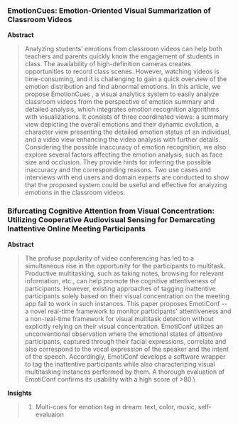 ### EmotionCues: Emotion-Oriented Visual Summarization of Classroom Videos

**Abstract**

>Analyzing students’ emotions from classroom videos can help both teachers and parents quickly know the engagement of students in class. The availability of high-definition cameras creates opportunities to record class scenes. However, watching videos is time-consuming, and it is challenging to gain a quick overview of the emotion distribution and find abnormal emotions. In this article, we propose EmotionCues , a visual analytics system to easily analyze classroom videos from the perspective of emotion summary and detailed analysis, which integrates emotion recognition algorithms with visualizations. It consists of three coordinated views: a summary view depicting the overall emotions and their dynamic evolution, a character view presenting the detailed emotion status of an individual, and a video view enhancing the video analysis with further details. Considering the possible inaccuracy of emotion recognition, we also explore several factors affecting the emotion analysis, such as face size and occlusion. They provide hints for inferring the possible inaccuracy and the corresponding reasons. Two use cases and interviews with end users and domain experts are conducted to show that the proposed system could be useful and effective for analyzing emotions in the classroom videos.

### Bifurcating Cognitive Attention from Visual Concentration: Utilizing Cooperative Audiovisual Sensing for Demarcating Inattentive Online Meeting Participants

**Abstract**

> The profuse popularity of video conferencing has led to a simultaneous rise in the opportunity for the participants to multitask. Productive multitasking, such as taking notes, browsing for relevant information, etc., can help promote the cognitive attentiveness of participants. However, existing approaches of tagging inattentive participants solely based on their visual concentration on the meeting app fail to work in such instances. This paper proposes EmotiConf -- a novel real-time framework to monitor participants' attentiveness and a non-real-time framework for visual multitask detection without explicitly relying on their visual concentration. EmotiConf utilizes an unconventional observation where the emotional states of attentive participants, captured through their facial expressions, correlate and also correspond to the vocal expression of the speaker and the intent of the speech. Accordingly, EmotiConf develops a software wrapper to tag the inattentive participants while also characterizing visual multitasking instances performed by them. A thorough evaluation of EmotiConf confirms its usability with a high score of >80.\

**Insights**

> 1. Multi-cues for emotion tag in dream: text, color, music, self-evaluaion